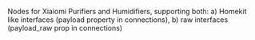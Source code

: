 Nodes for Xiaiomi Purifiers and Humidifiers, supporting both:
a) Homekit like interfaces (payload property in connections),
b) raw interfaces (payload_raw prop in connections)